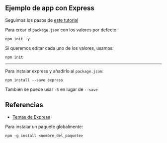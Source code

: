 ## Ejemplo de app con Express

Seguimos los pasos de [este tutorial](https://medium.com/@onejohi/building-a-simple-rest-api-with-nodejs-and-express-da6273ed7ca9)

Para crear el `package.json` con los valores por defecto:
```
npm init -y 
```
Si queremos editar cada uno de los valores, usamos:
```
npm init
```
---
Para instalar express y añadirlo al `package.json`:
```
npm install --save express
```
También se puede usar `-S` en lugar de `--save`
## Referencias
- [Temas de Express](https://www.tutorialspoint.com/expressjs/index.htm)

Para instalar un paquete globalmente:
```
npm -g install <nombre_del_paquete>
```
